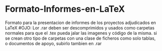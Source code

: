 # Formato-Informes-en-LaTeX
Formato para la presentacion de informes de los proyectos adjudicados en LaTeX
#OJO: Lor .rar deben ser descomprimidos y usados como carpetas normales para que el .tex pueda jalar las imagenes y código de la misma. si se crean otro tipo de carpetas con una clase de ficheros como solo tablas, o documentos de apoyo, subirlo tambien en .rar
